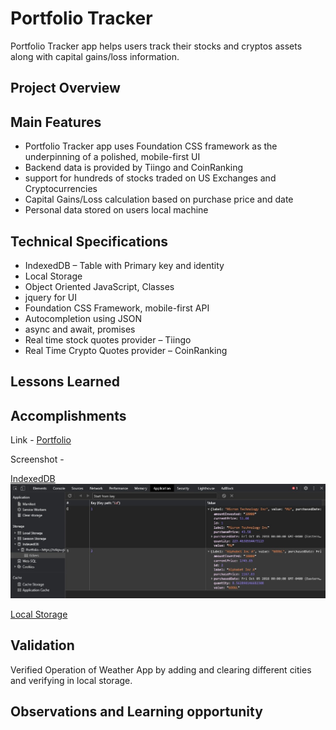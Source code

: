 # Portfolio Tracker

Portfolio Tracker app helps users track their stocks and cryptos assets along with capital gains/loss information.

## Project Overview



## Main Features

-   Portfolio Tracker app uses Foundation CSS framework as the underpinning of a polished, mobile-first UI
-   Backend data is provided by Tiingo and CoinRanking
-   support for hundreds of stocks traded on US Exchanges and Cryptocurrencies
-   Capital Gains/Loss calculation based on purchase price and date
-    Personal data stored on users local machine

## Technical Specifications

-   IndexedDB – Table with Primary key and identity
-   Local Storage
-   Object Oriented JavaScript, Classes
-   jquery for UI
-   Foundation CSS Framework, mobile-first API
-   Autocompletion using JSON
-   async and await, promises
-   Real time stock quotes provider – Tiingo
-   Real Time Crypto Quotes provider – CoinRanking

## Lessons Learned

## Accomplishments




 

Link - [Portfolio](https://srikpv.github.io/GTBootCamp_Project1/index.html)

Screenshot - 

[IndexedDB](images/IndexedDB.jpg)
![IndexedDB](images/IndexedDB.jpg)

[Local Storage](images/LocalStorage.jpg)

## Validation

Verified Operation of Weather App by adding and clearing different cities and verifying in local storage.

## Observations and Learning opportunity

